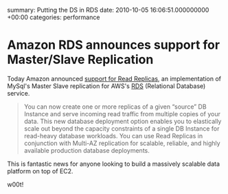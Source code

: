 summary: Putting the DS in RDS
date: 2010-10-05 16:06:51.000000000 +00:00
categories: performance

# Amazon RDS announces support for Master/Slave Replication

Today Amazon announced [support for Read Replicas](http://aws.amazon.com/about-aws/whats-new/2010/10/05/announcing-read-replicas-lower-high-memory-db-instance-prices-for-amazon-rds/), an implementation of MySql's Master Slave replication for AWS's [RDS](http://aws.amazon.com/rds/) (Relational Database) service.

> You can now create one or more replicas of a given “source” DB Instance and serve incoming read traffic from multiple copies of your data. This new database deployment option enables you to elastically scale out beyond the capacity constraints of a single DB Instance for read-heavy database workloads. You can use Read Replicas in conjunction with Multi-AZ replication for scalable, reliable, and highly available production database deployments.

This is fantastic news for anyone looking to build a massively scalable data platform on top of EC2.

w00t!
